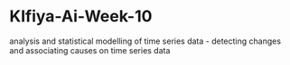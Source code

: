 # KIfiya-Ai-Week-10
analysis and statistical modelling of time series data - detecting changes and associating causes on time series data
